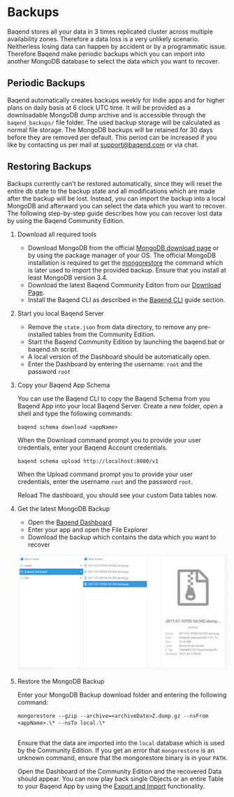 # Backups

Baqend stores all your data in 3 times replicated cluster across multiple availability zones. 
Therefore a data loss is a very unlikely scenario. 
Neitherless losing data can happen by accident or by a programmatic issue. 
Therefore Baqend make periodic backups which you can import into another MongoDB database to select the data which you
want to recover.

## Periodic Backups 

Baqend automatically creates backups weekly for Indie apps and for higher plans on daily basis at 6 clock UTC time. 
It will be provided as a downloadable MongoDB dump archive and is accessible through the `baqend_backups/` file folder.
The used backup storage will be calculated as normal file storage.
The MongoDB backups will be retained for 30 days before they are removed per default. 
This period can be increased if you like by contacting us per mail at [support@baqend.com](mailto:support@baqend.com) or via chat.

## Restoring Backups

Backups currently can't be restored automatically, since they will reset the entire db state to the backup state 
and all modifications which are made after the backup will be lost. 
Instead, you can import the backup into a local MongoDB and afterward you can select the data which you want to recover.
The following step-by-step guide describes how you can recover lost data by using the Baqend Community Edition.

1. Download all required tools

    - Download MongoDB from the official [MongoDB download page](https://www.mongodb.com/download-center#community) 
      or by using the package manager of your OS.
      The official MongoDB installation is required to get the [mongorestore](https://docs.mongodb.com/manual/reference/program/mongorestore/) 
      the command which is later used to import the provided backup. 
      Ensure that you install at least MongoDB version 3.4.
    - Download the latest Baqend Community Editon from our [Download Page](https://www.baqend.com/product.html#download).
    - Install the Baqend CLI as described in the [Baqend CLI](../cli/) guide section.
    

2. Start you local Baqend Server

    - Remove the `state.json` from data directory, to remove any pre-installed tables from the Community Edition.
    - Start the Baqend Community Edition by launching the baqend.bat or baqend.sh script. 
    - A local version of the Dashboard should be automatically open.
    - Enter the Dashboard by entering the username: `root` and the password `root`
    

3. Copy your Baqend App Schema 
    
    You can use the Baqend CLI to copy the Baqend Schema from you Baqend App into your local Baqend Server. 
    Create a new folder, open a shell and type the following commands:
    
    <pre><code class="bash">baqend schema download &lt;appName&gt;</code></pre>
    
    When the Download command prompt you to provide your user credentials, enter your Baqend Account credentials.
    
    <pre><code class="bash">baqend schema upload http://localhost:8080/v1</code></pre>
    
    When the Upload command prompt you to provide your user credentials, enter the username `root` and the password `root`.
    
    Reload The dashboard, you should see your custom Data tables now.
    

4. Get the latest MongoDB Backup

    - Open the [Baqend Dashboard](https://dashboard.baqend.com/apps) 
    - Enter your app and open the File Explorer
    - Download the backup which contains the data which you want to recover  
    
    ![Download MongoDB Backup](download-backup.png)
    

5. Restore the MongoDB Backup

    Enter your MongoDB Backup download folder and entering the following command:
    
    <pre><code class="bash">mongorestore --gzip --archive=&lt;archiveDate&gt;Z.dump.gz --nsFrom &lt;appName&gt;.\* --nsTo local.\*
    </code></pre>

    Ensure that the data are imported into the `local` database which is used by the Community Edition.
    If you get an error that `mongorestore` is an unknown command, ensure that the mongorestore binary is in your `PATH`.
    
    Open the Dashboard of the Community Edition and the recovered Data should appear. 
    You can now play back single Objects or an entire Table to your Baqend App 
    by using the [Export and Import](../crud/#exporting-and-importing-tables) functionality.


 